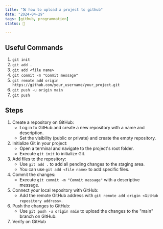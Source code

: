 ```yaml
---
title: "🛠 how to upload a project to github"
date: "2024-04-29"
tags: [github, programmation]
status: 📌

---
```


## Useful Commands

1. `git init`
2. `git add .`
3. `git add <file name>`
4. `git commit -m "Commit message"`
5. `git remote add origin https://github.com/your_username/your_project.git`
6. `git push -u origin main`
7. `git push`

## Steps

1. Create a repository on GitHub:
	- Log in to GitHub and create a new repository with a name and description.
    - Set the visibility (public or private) and create the empty repository.
2. Initialize Git in your project:
    - Open a terminal and navigate to the project's root folder.
    - Execute `git init` to initialize Git.
3. Add files to the repository:
    - Use `git add .` to add all pending changes to the staging area.
    - You can use `git add <file name>` to add specific files.
4. Commit the changes:
    - Execute `git commit -m "Commit message"` with a descriptive message.
5. Connect your local repository with GitHub:
    - Add the remote GitHub address with `git remote add origin <GitHub repository address>`.
6. Push the changes to GitHub:
    - Use `git push -u origin main` to upload the changes to the "main" branch on GitHub.
7. Verify on GitHub

